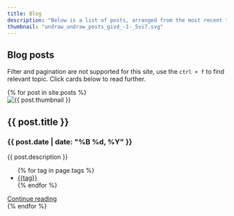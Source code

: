 ```yaml
---
title: Blog
description: "Below is a list of posts, arranged from the most recent to the oldest. Pagination does not work here due to Jekyll limitations."
thumbnail: "undraw_undraw_posts_givd_-1-_5vi7.svg"
---
```


## Blog posts

Filter and pagination are not supported for this site, use the `ctrl + f` to find relevant topic. Click cards below to read further.

<div class="row row-cols-1 row-cols-md-3 g-4">
  {% for post in site.posts %}
    <div class="col">
      <div class="card h-100">
        <div class="p-4">
          <img class="card-img-top" src="{{ site.baseurl }}/assets/svgs/{{ post.thumbnail }}" alt="{{ post.thumbnail }}" style="aspect-ratio: 143 / 90;">
        </div>
        <div class="card-body border-top">
          <h2 class="h5 card-title">{{ post.title }}</h2>
          <h3 class="h6 card-subtitle mb-2 text-body-secondary">{{ post.date | date: "%B %d, %Y" }}</h3>
          <p class="card-text text-truncate" style="max-width: 100%;">{{ post.description }}</p>
        </div>
        <ul class="list-group list-group-flush">
          {% for tag in page.tags %}
            <li class="list-group-item">
              <a class="card-link" href="{{site.baseurl}}/tags/#{{tag|slugize}}">{{tag}}</a>
            </li>
          {% endfor %}
        </ul>
        <div class="card-body">
          <a href="{{ site.baseurl }}{{ post.url }}" class="card-link">Continue reading</a>
        </div>
      </div>
    </div>
  {% endfor %}
</div>
